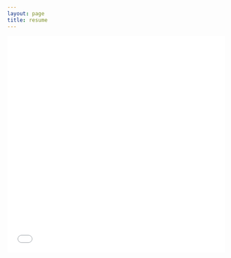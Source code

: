 ```yaml
---
layout: page
title: resume
---
```

<embed src="/assets/uploads/matkins_resume_2024.pdf" type="application/pdf" width="100%" height="500">



![]()
